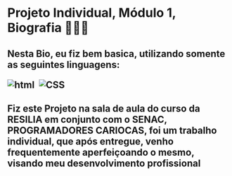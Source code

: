 # Projeto Individual, Módulo 1, Biografia 🧑🏾‍💻 
<h2>Nesta Bio, eu fiz bem basica, utilizando somente as seguintes linguagens: <p>

![html](https://img.shields.io/badge/HTML-239120?style=for-the-badge&logo=html5&logoColor=white)&nbsp;
![CSS](https://img.shields.io/badge/CSS-239120?&style=for-the-badge&logo=css3&logoColor=white)&nbsp;

<h2> Fiz este Projeto na sala de aula do curso da RESILIA em conjunto com o SENAC, PROGRAMADORES CARIOCAS, foi um trabalho individual, que após entregue, venho frequentemente aperfeiçoando o mesmo, visando meu desenvolvimento profissional </h2>
